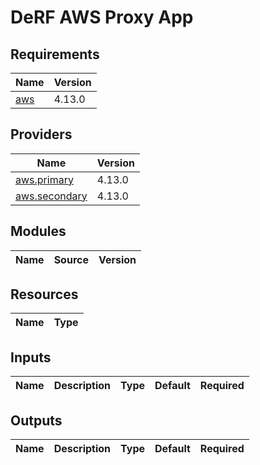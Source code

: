 # DeRF AWS Proxy App

## Requirements

| Name | Version |
|------|---------|
| <a name="requirement_aws"></a> [aws](#requirement\_aws) | 4.13.0 |

## Providers

| Name | Version |
|------|---------|
| <a name="provider_aws.primary"></a> [aws.primary](#provider\_aws.primary) | 4.13.0 |
| <a name="provider_aws.secondary"></a> [aws.secondary](#provider\_aws.secondary) | 4.13.0 |


## Modules

| Name | Source | Version |
|------|--------|---------|


## Resources

| Name | Type |
|------|------|


## Inputs

| Name | Description | Type | Default | Required |
|------|-------------|------|---------|:--------:|


## Outputs

| Name | Description | Type | Default | Required |
|------|-------------|------|---------|:--------:|